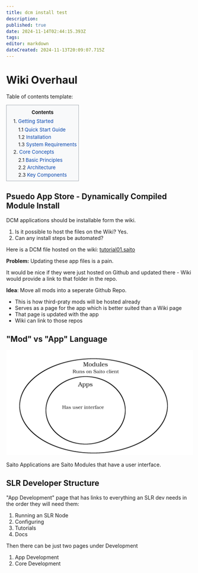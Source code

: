 ```yaml
---
title: dcm install test
description: 
published: true
date: 2024-11-14T02:44:15.393Z
tags: 
editor: markdown
dateCreated: 2024-11-13T20:09:07.715Z
---
```


# Wiki Overhaul

Table of contents template:
<style>
  .toc {
    display: table;
    border: 1px solid #a2a9b1;
    background-color: #f8f9fa;
    padding: 5px;
    margin: 1em 0;
    font-size: 95%;
  }

  .toc-title {
    text-align: center;
    font-weight: bold;
    margin: 0.5em 0;
  }

  .toc ul {
    list-style: none;
    margin: 0.3em 0 0 1em;
    padding: 0;
    line-height: 1.4;
  }

  .toc li {
    margin: 0.1em 0;
  }

  .toc a {
    color: #0645ad;
    text-decoration: none;
  }

  .toc a:hover {
    text-decoration: underline;
  }
</style>

<div class="toc">
  <div class="toc-title">Contents</div>
  <ul>
    <li>1. <a href="introduction">Getting Started</a>
      <ul>
        <li>1.1 <a href="quickstart">Quick Start Guide</a></li>
        <li>1.2 <a href="installation">Installation</a></li>
        <li>1.3 <a href="requirements">System Requirements</a></li>
      </ul>
    </li>
    <li>2. <a href="concepts">Core Concepts</a>
      <ul>
        <li>2.1 <a href="concepts/basics">Basic Principles</a></li>
        <li>2.2 <a href="concepts/architecture">Architecture</a></li>
        <li>2.3 <a href="concepts/components">Key Components</a></li>
      </ul>
    </li>
  </ul>
</div>

## Psuedo App Store - Dynamically Compiled Module Install

DCM applications should be installable form the wiki.

1. Is it possible to host the files on the Wiki? Yes.
2. Can any install steps be automated?

Here is a DCM file hosted on the wiki: [tutorial01.saito](/tutorial01.saito)

**Problem:** Updating these app files is a pain.

It would be nice if they were just hosted on Github and updated there - Wiki would provide a link to that folder in the repo.

**Idea**:
Move all mods into a seperate Github Repo.

* This is how third-praty mods will be hosted already
* Serves as a page for the app which is better suited than a Wiki page
* That page is updated with the app
* Wiki can link to those repos

<!--An app can be hosted which fethes and installs from such a link, or installs a user uploaded file for more advanced users wishing to install trustlessly i.e. have access to source code.-->

## "Mod" vs "App" Language

![apps-vs-mods.png](/apps-vs-mods.png)

Saito Applications are Saito Modules that have a user interface.

## SLR Developer Structure

"App Development" page that has links to everything an SLR dev needs in the order they will need them:

1. Running an SLR Node
2. Configuring
3. Tutorials
4. Docs

Then there can be just two pages under Development
1. App Development
2. Core Development